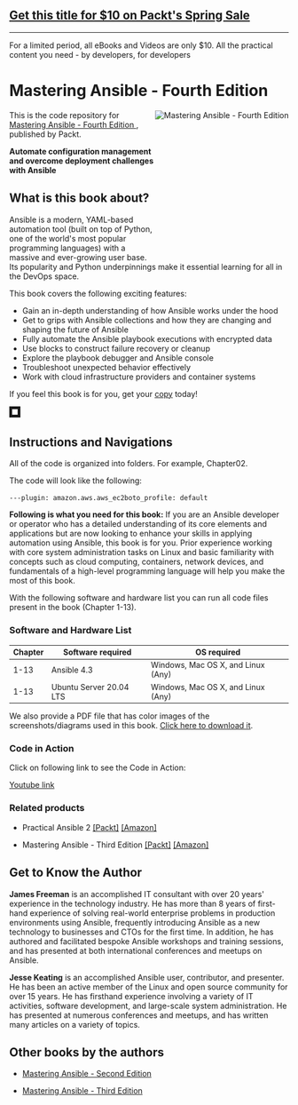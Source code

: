 ## [Get this title for $10 on Packt's Spring Sale](https://www.packt.com/B17462?utm_source=github&utm_medium=packt-github-repo&utm_campaign=spring_10_dollar_2022)
-----
For a limited period, all eBooks and Videos are only $10. All the practical content you need \- by developers, for developers

# Mastering Ansible - Fourth Edition 

<a href="https://www.packtpub.com/product/mastering-ansible-fourth-edition/9781801818780?utm_source=github&utm_medium=repository&utm_campaign=9781801818780"><img src="https://static.packt-cdn.com/products/9781801818780/cover/smaller" alt="Mastering Ansible - Fourth Edition " height="256px" align="right"></a>

This is the code repository for [Mastering Ansible - Fourth Edition ](https://www.packtpub.com/product/mastering-ansible-fourth-edition/9781801818780?utm_source=github&utm_medium=repository&utm_campaign=9781801818780), published by Packt.

**Automate configuration management and overcome deployment challenges with Ansible**

## What is this book about?
Ansible is a modern, YAML-based automation tool (built on top of Python, one of the world's most popular programming languages) with a massive and ever-growing user base. Its popularity and Python underpinnings make it essential learning for all in the DevOps space. 

This book covers the following exciting features:
* Gain an in-depth understanding of how Ansible works under the hood
* Get to grips with Ansible collections and how they are changing and shaping the future of Ansible
* Fully automate the Ansible playbook executions with encrypted data
* Use blocks to construct failure recovery or cleanup
* Explore the playbook debugger and Ansible console
* Troubleshoot unexpected behavior effectively
* Work with cloud infrastructure providers and container systems

If you feel this book is for you, get your [copy](https://www.amazon.com/dp/1801818789) today!

<a href="https://www.packtpub.com/?utm_source=github&utm_medium=banner&utm_campaign=GitHubBanner"><img src="https://raw.githubusercontent.com/PacktPublishing/GitHub/master/GitHub.png" 
alt="https://www.packtpub.com/" border="5" /></a>

## Instructions and Navigations
All of the code is organized into folders. For example, Chapter02.

The code will look like the following:
```
---plugin: amazon.aws.aws_ec2boto_profile: default
```

**Following is what you need for this book:**
If you are an Ansible developer or operator who has a detailed understanding of its core elements and applications but are now looking to enhance your skills in applying automation using Ansible, this book is for you. Prior experience working with core system administration tasks on Linux and basic familiarity with concepts such as cloud computing, containers, network devices, and fundamentals of a high-level programming language will help you make the most of this book.

With the following software and hardware list you can run all code files present in the book (Chapter 1-13).
### Software and Hardware List
| Chapter | Software required | OS required |
| -------- | ------------------------------------ | ----------------------------------- |
| 1-13 | Ansible 4.3 | Windows, Mac OS X, and Linux (Any) |
| 1-13 | Ubuntu Server 20.04 LTS | Windows, Mac OS X, and Linux (Any) |

We also provide a PDF file that has color images of the screenshots/diagrams used in this book. [Click here to download it](https://static.packt-cdn.com/downloads/9781801818780_ColorImages.pdf).

### Code in Action
Click on following link to see the Code in Action:

[Youtube link](https://bit.ly/3vvkzbP)

### Related products
* Practical Ansible 2  [[Packt]](https://www.packtpub.com/product/practical-ansible-2/9781789807462?utm_source=github&utm_medium=repository&utm_campaign=9781789807462) [[Amazon]](https://www.amazon.com/dp/1789807468)

* Mastering Ansible - Third Edition  [[Packt]](https://www.packtpub.com/product/mastering-ansible-third-edition/9781789951547?utm_source=github&utm_medium=repository&utm_campaign=9781789951547) [[Amazon]](https://www.amazon.com/dp/1789951542)

## Get to Know the Author
**James Freeman**
is an accomplished IT consultant with over 20 years' experience in the technology industry. He has more than 8 years of first-hand experience of solving real-world enterprise problems in production environments using Ansible, frequently introducing Ansible as a new technology to businesses and CTOs for the first time. In addition, he has authored and facilitated bespoke Ansible workshops and training sessions, and has presented at both international conferences and meetups on Ansible.

**Jesse Keating**
is an accomplished Ansible user, contributor, and presenter. He has been an active member of the Linux and open source community for over 15 years. He has firsthand experience involving a variety of IT activities, software development, and large-scale system administration. He has presented at numerous conferences and meetups, and has written many articles on a variety of topics.

## Other books by the authors
* [Mastering Ansible - Second Edition ](https://www.packtpub.com/networking-and-servers/mastering-ansible-second-edition?utm_source=github&utm_medium=repository&utm_campaign=9781787125681)

* [Mastering Ansible - Third Edition ](https://www.packtpub.com/virtualization-and-cloud/mastering-ansible-third-edition?utm_source=github&utm_medium=repository&utm_campaign=9781789951547)
